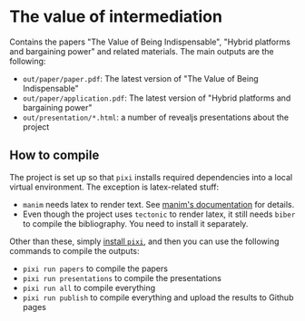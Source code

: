 # The value of intermediation

Contains the papers "The Value of Being Indispensable", "Hybrid platforms and bargaining power" and related materials. The main outputs are the following:

 * `out/paper/paper.pdf`: The latest version of "The Value of Being Indispensable"
 * `out/paper/application.pdf`: The latest version of "Hybrid platforms and bargaining power"
 * `out/presentation/*.html`: a number of revealjs presentations about the project

## How to compile

The project is set up so that `pixi` installs required dependencies into a local virtual environment. The exception is latex-related stuff:

 * `manim` needs latex to render text. See [manim's documentation](texlive-latex-base) for details.
 * Even though the project uses `tectonic` to render latex, it still needs `biber` to compile the bibliography. You need to install it separately.

Other than these, simply [install `pixi`](https://pixi.sh/latest/#installation), and then you can use the following commands to compile the outputs:

 * `pixi run papers` to compile the papers
 * `pixi run presentations` to compile the presentations
 * `pixi run all` to compile everything
 * `pixi run publish` to compile everything and upload the results to Github pages

